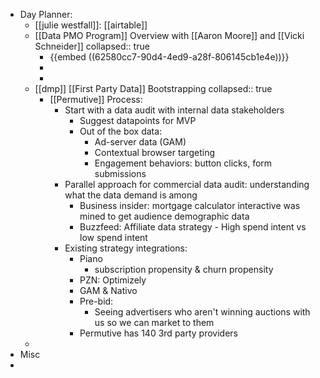- Day Planner:
	- [[julie westfall]]: [[airtable]]
	- [[Data PMO Program]] Overview with [[Aaron Moore]] and [[Vicki Schneider]]
	  collapsed:: true
		- {{embed ((62580cc7-90d4-4ed9-a28f-806145cb1e4e))}}
		-
		-
	- [[dmp]] [[First Party Data]] Bootstrapping
	  collapsed:: true
		- [[Permutive]] Process:
			- Start with a data audit with internal data stakeholders
				- Suggest datapoints for MVP
				- Out of the box data:
					- Ad-server data (GAM)
					- Contextual browser targeting
					- Engagement behaviors: button clicks, form submissions
			- Parallel approach for commercial data audit: understanding what the data demand is among
				- Business insider: mortgage calculator interactive was mined to get audience demographic data
				- Buzzfeed: Affiliate data strategy - High spend intent vs low spend intent
			- Existing strategy integrations:
				- Piano
					- subscription propensity & churn propensity
				- PZN: Optimizely
				- GAM & Nativo
				- Pre-bid:
					- Seeing advertisers who aren't winning auctions with us so we can market to them
				- Permutive has 140 3rd party providers
	-
- Misc
-